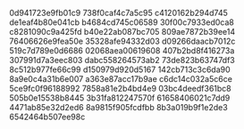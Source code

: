 0d941723e9fb01c9
738f0caf4c7a5c95
c4120162b294d745
de1eaf4b80e041cb
b4684cd745c06589
30f00c7933ed0ca8
c8281090c9a425fd
b40e22ab087bc705
809ae7872b39ee14
76406626e9fea50e
35328afe94332d03
d09266daacb7012c
519c7d789e0d6686
02068aea00619608
407b2bd8f416273a
307991d7a3eec803
dabc558264573ab2
73de823b63747df3
8c512b977fe66c99
d150979d920d5167
142cb713c3c6da90
8a9e0c4a31b6e007
a363e87acc17b9ae
c6dc14c032a5c6ce
5ce9fc0f96188992
7858a81e2b4bd4e9
03bc4deedf361bc8
505b0e15538b8445
3b31fa812247570f
61658406021c7dd9
4471ab85e32d2ed6
8a9815f905fcdfbb
8b3a019b9f1e2de3
6542464b507ee98c
